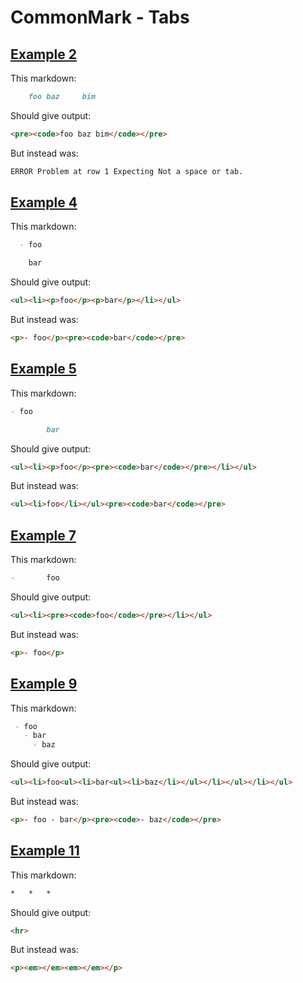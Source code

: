# CommonMark - Tabs

## [Example 2](https://spec.commonmark.org/0.29/#example-2)

This markdown:

```markdown
  	foo	baz		bim

```

Should give output:

```html
<pre><code>foo baz bim</code></pre>
```

But instead was:

```html
ERROR Problem at row 1 Expecting Not a space or tab.
```
## [Example 4](https://spec.commonmark.org/0.29/#example-4)

This markdown:

```markdown
  - foo

	bar

```

Should give output:

```html
<ul><li><p>foo</p><p>bar</p></li></ul>
```

But instead was:

```html
<p>- foo</p><pre><code>bar</code></pre>
```
## [Example 5](https://spec.commonmark.org/0.29/#example-5)

This markdown:

```markdown
- foo

		bar

```

Should give output:

```html
<ul><li><p>foo</p><pre><code>bar</code></pre></li></ul>
```

But instead was:

```html
<ul><li>foo</li></ul><pre><code>bar</code></pre>
```
## [Example 7](https://spec.commonmark.org/0.29/#example-7)

This markdown:

```markdown
-		foo

```

Should give output:

```html
<ul><li><pre><code>foo</code></pre></li></ul>
```

But instead was:

```html
<p>- foo</p>
```
## [Example 9](https://spec.commonmark.org/0.29/#example-9)

This markdown:

```markdown
 - foo
   - bar
	 - baz

```

Should give output:

```html
<ul><li>foo<ul><li>bar<ul><li>baz</li></ul></li></ul></li></ul>
```

But instead was:

```html
<p>- foo - bar</p><pre><code>- baz</code></pre>
```
## [Example 11](https://spec.commonmark.org/0.29/#example-11)

This markdown:

```markdown
*	*	*	

```

Should give output:

```html
<hr>
```

But instead was:

```html
<p><em></em><em></em></p>
```

